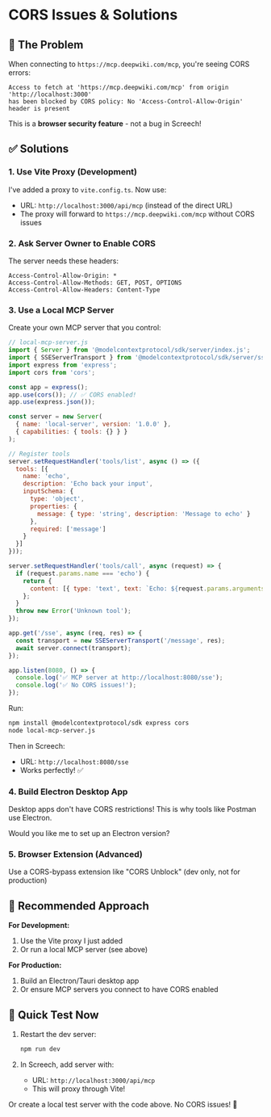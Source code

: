 # CORS Issues & Solutions

## 🚫 The Problem

When connecting to `https://mcp.deepwiki.com/mcp`, you're seeing CORS errors:

```
Access to fetch at 'https://mcp.deepwiki.com/mcp' from origin 'http://localhost:3000' 
has been blocked by CORS policy: No 'Access-Control-Allow-Origin' header is present
```

This is a **browser security feature** - not a bug in Screech!

## ✅ Solutions

### 1. Use Vite Proxy (Development)

I've added a proxy to `vite.config.ts`. Now use:
- URL: `http://localhost:3000/api/mcp` (instead of the direct URL)
- The proxy will forward to `https://mcp.deepwiki.com/mcp` without CORS issues

### 2. Ask Server Owner to Enable CORS

The server needs these headers:
```
Access-Control-Allow-Origin: *
Access-Control-Allow-Methods: GET, POST, OPTIONS
Access-Control-Allow-Headers: Content-Type
```

### 3. Use a Local MCP Server

Create your own MCP server that you control:

```javascript
// local-mcp-server.js
import { Server } from '@modelcontextprotocol/sdk/server/index.js';
import { SSEServerTransport } from '@modelcontextprotocol/sdk/server/sse.js';
import express from 'express';
import cors from 'cors';

const app = express();
app.use(cors()); // ✅ CORS enabled!
app.use(express.json());

const server = new Server(
  { name: 'local-server', version: '1.0.0' },
  { capabilities: { tools: {} } }
);

// Register tools
server.setRequestHandler('tools/list', async () => ({
  tools: [{
    name: 'echo',
    description: 'Echo back your input',
    inputSchema: {
      type: 'object',
      properties: {
        message: { type: 'string', description: 'Message to echo' }
      },
      required: ['message']
    }
  }]
}));

server.setRequestHandler('tools/call', async (request) => {
  if (request.params.name === 'echo') {
    return {
      content: [{ type: 'text', text: `Echo: ${request.params.arguments.message}` }]
    };
  }
  throw new Error('Unknown tool');
});

app.get('/sse', async (req, res) => {
  const transport = new SSEServerTransport('/message', res);
  await server.connect(transport);
});

app.listen(8080, () => {
  console.log('✅ MCP server at http://localhost:8080/sse');
  console.log('✅ No CORS issues!');
});
```

Run:
```bash
npm install @modelcontextprotocol/sdk express cors
node local-mcp-server.js
```

Then in Screech:
- URL: `http://localhost:8080/sse`
- Works perfectly! ✅

### 4. Build Electron Desktop App

Desktop apps don't have CORS restrictions! This is why tools like Postman use Electron.

Would you like me to set up an Electron version?

### 5. Browser Extension (Advanced)

Use a CORS-bypass extension like "CORS Unblock" (dev only, not for production)

## 🎯 Recommended Approach

**For Development:**
1. Use the Vite proxy I just added
2. Or run a local MCP server (see above)

**For Production:**
1. Build an Electron/Tauri desktop app
2. Or ensure MCP servers you connect to have CORS enabled

## 🚀 Quick Test Now

1. Restart the dev server:
   ```bash
   npm run dev
   ```

2. In Screech, add server with:
   - URL: `http://localhost:3000/api/mcp`
   - This will proxy through Vite!

Or create a local test server with the code above. No CORS issues! 🎉

